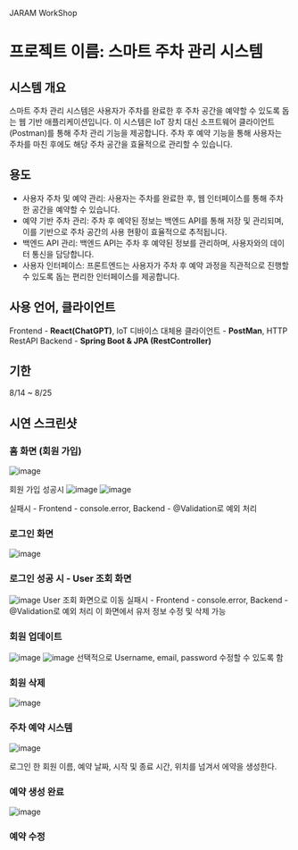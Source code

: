  JARAM WorkShop
# 프로젝트 이름: 스마트 주차 관리 시스템

## 시스템 개요
스마트 주차 관리 시스템은 사용자가 주차를 완료한 후 주차 공간을 예약할 수 있도록 돕는 웹 기반 애플리케이션입니다. 이 시스템은 IoT 장치 대신 소프트웨어 클라이언트(Postman)를 통해 주차 관리 기능을 제공합니다.
주차 후 예약 기능을 통해 사용자는 주차를 마친 후에도 해당 주차 공간을 효율적으로 관리할 수 있습니다.


## 용도
- 사용자 주차 및 예약 관리: 사용자는 주차를 완료한 후, 웹 인터페이스를 통해 주차한 공간을 예약할 수 있습니다.
- 예약 기반 주차 관리: 주차 후 예약된 정보는 백엔드 API를 통해 저장 및 관리되며, 이를 기반으로 주차 공간의 사용 현황이 효율적으로 추적됩니다.
- 백엔드 API 관리: 백엔드 API는 주차 후 예약된 정보를 관리하며, 사용자와의 데이터 통신을 담당합니다.
- 사용자 인터페이스: 프론트엔드는 사용자가 주차 후 예약 과정을 직관적으로 진행할 수 있도록 돕는 편리한 인터페이스를 제공합니다.

## 사용 언어, 클라이언트
Frontend - **React(ChatGPT)**,
IoT 디바이스 대체용 클라이언트 - **PostMan**,
HTTP RestAPI Backend - **Spring Boot & JPA (RestController)**

## 기한
8/14 ~ 8/25

## 시연 스크린샷

### 홈 화면 (회원 가입)
![image](https://github.com/user-attachments/assets/86408da7-5199-4439-9976-bb1c1e2d03d7)

회원 가입 성공시
![image](https://github.com/user-attachments/assets/e0a7ce3f-038b-46cc-a14d-ef7bc6148fef) ![image](https://github.com/user-attachments/assets/7dfb8def-0067-4b7b-8a7f-aba1625285a1)

실패시 - Frontend - console.error, Backend - @Validation로 예외 처리

### 로그인 화면
![image](https://github.com/user-attachments/assets/3516b354-87b4-4c0c-9ada-4a0755315803)


### 로그인 성공 시 - User 조회 화면
![image](https://github.com/user-attachments/assets/81a42019-6969-4565-b2a6-37dc98bc920e)
User 조회 화면으로 이동
실패시 - Frontend - console.error, Backend - @Validation로 예외 처리
이 화면에서 유저 정보 수정 및 삭제 가능

### 회원 업데이트
![image](https://github.com/user-attachments/assets/b2c2877b-359b-4357-9434-f3e2666ad278) ![image](https://github.com/user-attachments/assets/fbc24f8e-5e0c-4b87-ab8b-7cab94e7e812)
선택적으로 Username, email, password 수정할 수 있도록 함

### 회원 삭제
![image](https://github.com/user-attachments/assets/b9f3cd70-99b5-432e-aa3f-a909a43878a9)


### 주차 예약 시스템
![image](https://github.com/user-attachments/assets/737253af-7106-48ae-8f45-03b9697d1d99)

로그인 한 회원 이름, 예약 날짜, 시작 및 종료 시간, 위치를 넘겨서 에약을 생성한다.

### 예약 생성 완료
![image](https://github.com/user-attachments/assets/3d10ec8f-acb0-4017-97ab-060a0cb6e5ad)

### 예약 수정

